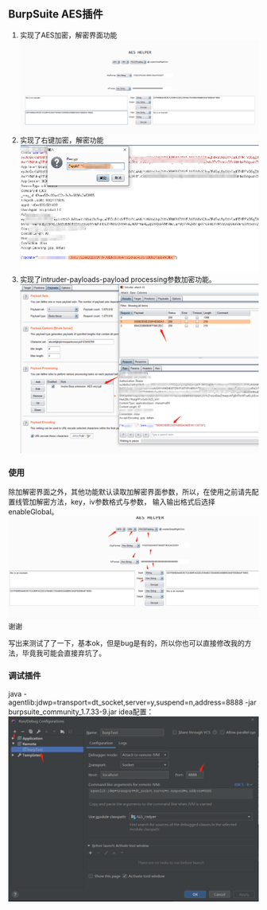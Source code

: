 ## BurpSuite AES插件
1. 实现了AES加密，解密界面功能</br>
![AES加解密界面](./img/1.png)
2. 实现了右键加密，解密功能</br>
![AES加解密界面](./img/2.png)
3. 实现了intruder-payloads-payload processing参数加密功能。</br>
![AES加解密界面](./img/3.png)</br>

### 使用
除加解密界面之外，其他功能默认读取加解密界面参数，所以，在使用之前请先配置线管加解密方法，key，iv参数格式与参数，
输入输出格式后选择enableGlobal。</br>
![AES加解密界面](./img/4.png)</br>
谢谢</br>

写出来测试了了一下，基本ok，但是bug是有的，所以你也可以直接修改我的方法，毕竟我可能会直接弃坑了。

### 调试插件
java -agentlib:jdwp=transport=dt_socket,server=y,suspend=n,address=8888 -jar burpsuite_community_1.7.33-9.jar
idea配置：</br>
![AESjar调试](./img/5.png)</br>

